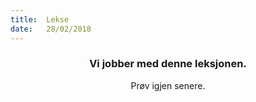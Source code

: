 ```yaml
---
title:  Lekse
date:   28/02/2018
---
```


### <center>Vi jobber med denne leksjonen.</center>
<center>Prøv igjen senere.</center>